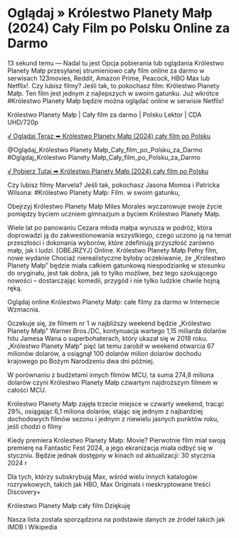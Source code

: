 
# Oglądaj » Królestwo Planety Małp (2024) Cały Film po Polsku Online za Darmo



13 sekund temu — Nadal tu jest Opcja pobierania lub oglądania Królestwo Planety Małp przesyłanej strumieniowo cały film online za darmo w serwisach 123movies, Reddit, Amazon Prime, Peacock, HBO Max lub Netflix!. Czy lubisz filmy? Jeśli tak, to pokochasz film: Królestwo Planety Małp. Ten film jest jednym z najlepszych w swoim gatunku. Już wkrótce #Królestwo Planety Małp będzie można oglądać online w serwisie Netflix!

Królestwo Planety Małp | Cały film za darmo | Polsku Lektor | CDA UHD/720p


[√ Oglądaj Teraz ➥ Królestwo Planety Małp (2024) cały film po Polsku](https://weflix.cloud/movie/653346/kingdom-of-the-planet-of-the-apes.html?github)

@Oglądaj_Królestwo Planety Małp_Cały_film_po_Polsku_za_Darmo #Oglądaj_Królestwo Planety Małp_Cały_film_po_Polsku_za_Darmo

[√ Pobierz Tutaj ➥ Królestwo Planety Małp (2024) cały film po Polsku](https://weflix.cloud/movie/653346/kingdom-of-the-planet-of-the-apes.html?github)


Czy lubisz filmy Marvela? Jeśli tak, pokochasz Jasona Momoa i Patricka Wilsona: #Królestwo Planety Małp: Film. w swoim gatunku,

Obejrzyj Królestwo Planety Małp Miles Morales wyczarowuje swoje życie pomiędzy byciem uczniem gimnazjum a byciem Królestwo Planety Małp.

Wiele lat po panowaniu Cezara młoda małpa wyrusza w podróż, która doprowadzi ją do zakwestionowania wszystkiego, czego uczono ją na temat przeszłości i dokonania wyborów, które zdefiniują przyszłość zarówno małp, jak i ludzi. [OBEJRZYJ] Online. Królestwo Planety Małp Pełny film, nowe wydanie Chociaż nierealistyczne byłoby oczekiwanie, że „Królestwo Planety Małp” będzie miała całkiem gatunkową niespodziankę w stosunku do oryginału, jest tak dobra, jak to tylko możliwe, bez tego szokującego nowości – dostarczając komedii, przygód i nie tylko ludzkie chwile hojną ręką.

Oglądaj online Królestwo Planety Małp: całe filmy za darmo w Internecie Wzmacnia.

Oczekuje się, że filmem nr 1 w najbliższy weekend będzie „Królestwo Planety Małp” Warner Bros./DC, kontynuacja wartego 1,15 miliarda dolarów hitu Jamesa Wana o superbohaterach, który ukazał się w 2018 roku. „Królestwo Planety Małp” pięć lat temu zarobił w weekend otwarcia 67 milionów dolarów, a osiągnął 100 dolarów milion dolarów dochodu krajowego po Bożym Narodzeniu dwa dni później.

W porównaniu z budżetami innych filmów MCU, ta suma 274,8 miliona dolarów czyni Królestwo Planety Małp czwartym najdroższym filmem w całości MCU.

Królestwo Planety Małp zajęła trzecie miejsce w czwarty weekend, tracąc 29%, osiągając 6,1 miliona dolarów, stając się jednym z najbardziej dochodowych filmów sezonu i jednym z niewielu jasnych punktów roku, jeśli chodzi o filmy

Kiedy premiera Królestwo Planety Małp: Movie? Pierwotnie film miał swoją premierę na Fantastic Fest 2024, a jego ekranizacja miała odbyć się w styczniu. Będzie jednak dostępny w kinach od aktualizacji: 30 stycznia 2024 r

Dla tych, którzy subskrybują Max, wśród wielu innych katalogów rozrywkowych, takich jak HBO, Max Originals i nieskryptowane treści Discovery+

Królestwo Planety Małp cały film Dziękuję

Nasza lista została sporządzona na podstawie danych ze źródeł takich jak IMDB i Wikipedia
